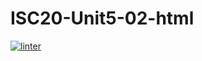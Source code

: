 # ISC20-Unit5-02-html
 [![linter](https://github.com/<OWNER>/<REPOSITORY>/workflows/linter/badge.svg)](https://github.com/marketplace/actions/super-linter)
